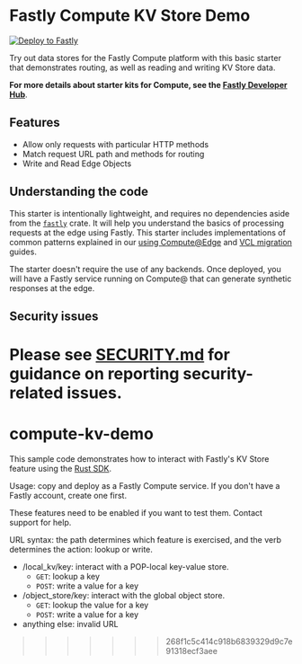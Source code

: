 # Fastly Compute KV Store Demo

[![Deploy to Fastly](https://deploy.edgecompute.app/button)](https://deploy.edgecompute.app/deploy)

Try out data stores for the Fastly Compute platform with this basic starter that demonstrates routing, as well as reading and writing KV Store data.

**For more details about starter kits for Compute, see the [Fastly Developer Hub](https://developer.fastly.com/solutions/starters/)**.

## Features

- Allow only requests with particular HTTP methods
- Match request URL path and methods for routing
- Write and Read Edge Objects

## Understanding the code

This starter is intentionally lightweight, and requires no dependencies aside from the [`fastly`](https://docs.rs/fastly) crate. It will help you understand the basics of processing requests at the edge using Fastly. This starter includes implementations of common patterns explained in our [using Compute@Edge](https://developer.fastly.com/learning/compute/rust/) and [VCL migration](https://developer.fastly.com/learning/compute/migrate/) guides.

The starter doesn't require the use of any backends. Once deployed, you will have a Fastly service running on Compute@ that can generate synthetic responses at the edge.

## Security issues

Please see [SECURITY.md](SECURITY.md) for guidance on reporting security-related issues.
=======
# compute-kv-demo

This sample code demonstrates how to interact with Fastly's KV Store feature using the [Rust SDK](https://docs.rs/fastly/latest/fastly/).

Usage: copy and deploy as a Fastly Compute service. If you don't have a Fastly account, create one first.

These features need to be enabled if you want to test them. Contact support for help.

URL syntax: the path determines which feature is exercised, and the verb determines the action: lookup or write.
* /local_kv/key: interact with a POP-local key-value store. 
  * `GET`: lookup a key
  * `POST`: write a value for a key
* /object_store/key: interact with the global object store.
  * `GET`: lookup the value for a key
  * `POST`: write a value for a key
* anything else: invalid URL
>>>>>>> 268f1c5c414c918b6839329d9c7e91318ecf3aee
